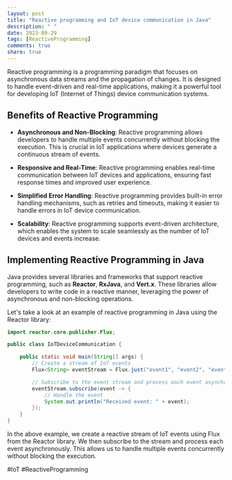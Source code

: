 ```yaml
---
layout: post
title: "Reactive programming and IoT device communication in Java"
description: " "
date: 2023-09-29
tags: [ReactiveProgramming]
comments: true
share: true
---
```


Reactive programming is a programming paradigm that focuses on asynchronous data streams and the propagation of changes. It is designed to handle event-driven and real-time applications, making it a powerful tool for developing IoT (Internet of Things) device communication systems.

## Benefits of Reactive Programming ##

- **Asynchronous and Non-Blocking**: Reactive programming allows developers to handle multiple events concurrently without blocking the execution. This is crucial in IoT applications where devices generate a continuous stream of events.

- **Responsive and Real-Time**: Reactive programming enables real-time communication between IoT devices and applications, ensuring fast response times and improved user experience.

- **Simplified Error Handling**: Reactive programming provides built-in error handling mechanisms, such as retries and timeouts, making it easier to handle errors in IoT device communication.

- **Scalability**: Reactive programming supports event-driven architecture, which enables the system to scale seamlessly as the number of IoT devices and events increase.

## Implementing Reactive Programming in Java ##

Java provides several libraries and frameworks that support reactive programming, such as **Reactor**, **RxJava**, and **Vert.x**. These libraries allow developers to write code in a reactive manner, leveraging the power of asynchronous and non-blocking operations.

Let's take a look at an example of reactive programming in Java using the Reactor library:

```java
import reactor.core.publisher.Flux;

public class IoTDeviceCommunication {

    public static void main(String[] args) {
        // Create a stream of IoT events
        Flux<String> eventStream = Flux.just("event1", "event2", "event3");

        // Subscribe to the event stream and process each event asynchronously
        eventStream.subscribe(event -> {
            // Handle the event
            System.out.println("Received event: " + event);
        });
    }
}
```

In the above example, we create a reactive stream of IoT events using Flux from the Reactor library. We then subscribe to the stream and process each event asynchronously. This allows us to handle multiple events concurrently without blocking the execution.

#IoT #ReactiveProgramming